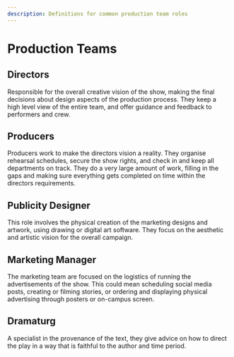 ```yaml
---
description: Definitions for common production team roles
---
```


# Production Teams

## Directors

Responsible for the overall creative vision of the show, making the final decisions about design aspects of the production process.
They keep a high level view of the entire team, and offer guidance and feedback to performers and crew.

## Producers

Producers work to make the directors vision a reality. They organise rehearsal schedules, secure the show rights, and check in and keep all departments on track.
They do a very large amount of work, filling in the gaps and making sure everything gets completed on time within the directors requirements.

## Publicity Designer

This role involves the physical creation of the marketing designs and artwork, using drawing or digital art software.
They focus on the aesthetic and artistic vision for the overall campaign.

## Marketing Manager

The marketing team are focused on the logistics of running the advertisements of the show.
This could mean scheduling social media posts, creating or filming stories, or ordering and displaying physical advertising through posters or on-campus screen.

## Dramaturg

A specialist in the provenance of the text, they give advice on how to direct the play in a way that is faithful to the author and time period.
